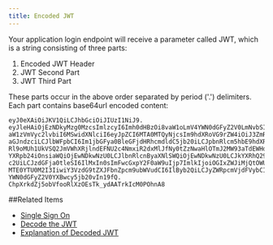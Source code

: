 ```yaml
---
title: Encoded JWT
---
```


Your application login endpoint will receive a parameter called JWT, which is a string consisting of three parts:

1. Encoded JWT Header
2. JWT Second Part
3. JWT Third Part

These parts occur in the above order separated by period ('.') delimiters. Each part contains base64url encoded content:

```
eyJ0eXAiOiJKV1QiLCJhbGciOiJIUzI1NiJ9.
eyJleHAiOjEzNDkyMzg0MzcsImlzcyI6Imh0dHBzOi8vaW1oLmV4YWN0dGFyZ2V0LmNvbSIsInJlcXVlc3QiOnsiY2xh
aW1zVmVyc2lvbiI6MSwidXNlciI6eyJpZCI6MTA0MTQyNjcsIm9hdXRoVG9rZW4iOiJ3ZmRwZ3Y0c2U4eTQ4amM0bXI1
aGJndzciLCJlbWFpbCI6Im1jbGFya0BleGFjdHRhcmdldC5jb20iLCJpbnRlcm5hbE9hdXRoVG9rZW4iOiIwRVlhcUoy
Rl9oMUh1UkVSQ2JmVWhXRjlndEFNU2c4NmxiR2dxMlJfNy0tZzNwaHlOTmJ2MW93aTdEWHdpMGliZyJ9LCJvcmdhbml6
YXRpb24iOnsiaWQiOjEwNDkwNzU0LCJlbnRlcnByaXNlSWQiOjEwNDkwNzU0LCJkYXRhQ29udGV4dCI6ImVudGVycHJp
c2UiLCJzdGFja0tleSI6IlMxIn0sImFwcGxpY2F0aW9uIjp7ImlkIjoiOGIxZWJiMjQtOWU2OS00N2VhLTllNzItMWU5
MTE0YTU0M2I3IiwiY3VzdG9tZXJFbnZpcm9ubWVudCI6IlByb2QiLCJyZWRpcmVjdFVybCI6Imh0dHBzOi8vand0LmV4
YWN0dGFyZ2V0YXBwcy5jb20vIn19fQ.
ChpXrkdZj5obVfooRlXzOEsTk_ydAATrkIcM0POhnA8
```
##Related Items
* [Single Sign On](single-sign-on.htm)
* [Decode the JWT](decode-jwt.htm)
* [Explanation of Decoded JWT](explanation-decoded-jwt.htm)